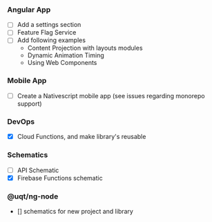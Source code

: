 ### Angular App

- [ ] Add a settings section
- [ ] Feature Flag Service
- [ ] Add following examples
  - Content Projection with layouts modules
  - Dynamic Animation Timing
  - Using Web Components

### Mobile App

- [ ] Create a Nativescript mobile app (see issues regarding monorepo support)

### DevOps

- [x] Cloud Functions, and make library's reusable

### Schematics

- [ ] API Schematic
- [x] Firebase Functions schematic

### @uqt/ng-node

- [] schematics for new project and library

